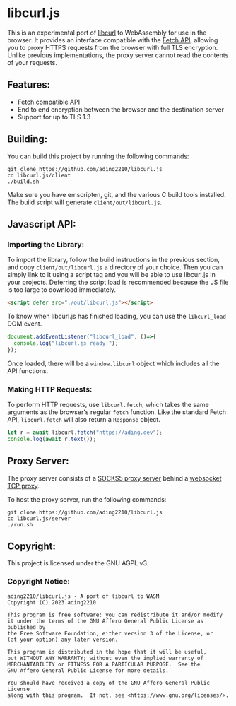 # libcurl.js

This is an experimental port of [libcurl](https://curl.se/libcurl/) to WebAssembly for use in the browser. It provides an interface compatible with the [Fetch API](https://developer.mozilla.org/en-US/docs/Web/API/Fetch_API), allowing you to proxy HTTPS requests from the browser with full TLS encryption. Unlike previous implementations, the proxy server cannot read the contents of your requests. 

## Features:
- Fetch compatible API
- End to end encryption between the browser and the destination server
- Support for up to TLS 1.3

## Building:
You can build this project by running the following commands:
```
git clone https://github.com/ading2210/libcurl.js
cd libcurl.js/client
./build.sh
```
Make sure you have emscripten, git, and the various C build tools installed. The build script will generate `client/out/libcurl.js`.

## Javascript API:

### Importing the Library:
To import the library, follow the build instructions in the previous section, and copy `client/out/libcurl.js` a directory of your choice. Then you can simply link to it using a script tag and you will be able to use libcurl.js in your projects. Deferring the script load is recommended because the JS file is too large to download immediately.

```html
<script defer src="./out/libcurl.js"></script>
```

To know when libcurl.js has finished loading, you can use the `libcurl_load` DOM event. 
```js
document.addEventListener("libcurl_load", ()=>{
  console.log("libcurl.js ready!");
});
```

Once loaded, there will be a `window.libcurl` object which includes all the API functions.

### Making HTTP Requests:
To perform HTTP requests, use `libcurl.fetch`, which takes the same arguments as the browser's regular `fetch` function. Like the standard Fetch API, `libcurl.fetch` will also return a `Response` object.
```js
let r = await libcurl.fetch("https://ading.dev");
console.log(await r.text());
```

## Proxy Server:
The proxy server consists of a [SOCKS5 proxy server](https://github.com/Amaindex/asyncio-socks-server) behind a [websocket TCP proxy](https://github.com/novnc/websockify). 

To host the proxy server, run the following commands:
```
git clone https://github.com/ading2210/libcurl.js
cd libcurl.js/server
./run.sh
```

## Copyright:
This project is licensed under the GNU AGPL v3.

### Copyright Notice:
```
ading2210/libcurl.js - A port of libcurl to WASM
Copyright (C) 2023 ading2210

This program is free software: you can redistribute it and/or modify
it under the terms of the GNU Affero General Public License as published by
the Free Software Foundation, either version 3 of the License, or
(at your option) any later version.

This program is distributed in the hope that it will be useful,
but WITHOUT ANY WARRANTY; without even the implied warranty of
MERCHANTABILITY or FITNESS FOR A PARTICULAR PURPOSE.  See the
GNU Affero General Public License for more details.

You should have received a copy of the GNU Affero General Public License
along with this program.  If not, see <https://www.gnu.org/licenses/>.
```